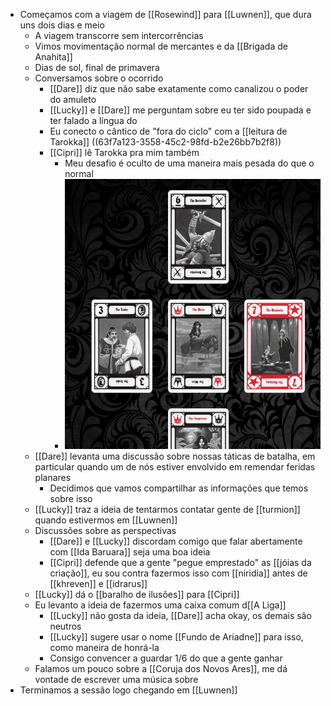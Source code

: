 - Começamos com a viagem de [[Rosewind]] para [[Luwnen]], que dura uns dois dias e meio
	- A viagem transcorre sem intercorrências
	- Vimos movimentação normal de mercantes e da [[Brigada de Anahita]]
	- Dias de sol, final de primavera
	- Conversamos sobre o ocorrido
		- [[Dare]] diz que não sabe exatamente como canalizou o poder do amuleto
		- [[Lucky]] e [[Dare]] me perguntam sobre eu ter sido poupada e ter falado a língua do
		- Eu conecto o cântico de "fora do ciclo" com a [[leitura de Tarokka]] ((63f7a123-3558-45c2-98fd-b2e26bb7b2f8))
		- [[Cipri]] lê Tarokka pra mim também
			- Meu desafio é oculto de uma maneira mais pesada do que o normal
			- ![image.png](../assets/image_1678637273305_0.png)
	- [[Dare]] levanta uma discussão sobre nossas táticas de batalha, em particular quando um de nós estiver envolvido em remendar feridas planares
		- Decidimos que vamos compartilhar as informações que temos sobre isso
	- [[Lucky]] traz a ideia de tentarmos contatar gente de [[turmion]] quando estivermos em [[Luwnen]]
	- Discussões sobre as perspectivas
		- [[Dare]] e [[Lucky]] discordam comigo que falar abertamente com [[Ida Baruara]] seja uma boa ideia
		- [[Cipri]] defende que a gente  "pegue emprestado" as [[jóias da criação]], eu sou contra fazermos isso com [[niridia]] antes de [[khreven]] e [[idrarus]]
	- [[Lucky]] dá o [[baralho de ilusões]] para [[Cipri]]
	- Eu levanto a ideia de fazermos uma caixa comum d[[A Liga]]
		- [[Lucky]] não gosta da ideia, [[Dare]] acha okay, os demais são neutros
		- [[Lucky]] sugere usar o nome [[Fundo de Ariadne]] para isso, como maneira de honrá-la
		- Consigo convencer a guardar 1/6 do que a gente ganhar
	- Falamos um pouco sobre a [[Coruja dos Novos Ares]], me dá vontade de escrever uma música sobre
- Terminamos a sessão logo chegando em [[Luwnen]]